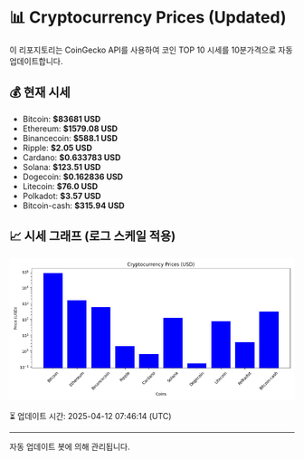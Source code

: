 
# 📊 Cryptocurrency Prices (Updated)

이 리포지토리는 CoinGecko API를 사용하여 코인 TOP 10 시세를 10분가격으로 자동 업데이트합니다.

## 💰 현재 시세
- Bitcoin: **$83681 USD**
- Ethereum: **$1579.08 USD**
- Binancecoin: **$588.1 USD**
- Ripple: **$2.05 USD**
- Cardano: **$0.633783 USD**
- Solana: **$123.51 USD**
- Dogecoin: **$0.162836 USD**
- Litecoin: **$76.0 USD**
- Polkadot: **$3.57 USD**
- Bitcoin-cash: **$315.94 USD**

## 📈 시세 그래프 (로그 스케일 적용)
![Crypto Prices](crypto_prices.png)

⏳ 업데이트 시간: 2025-04-12 07:46:14 (UTC)

---
자동 업데이트 봇에 의해 관리됩니다.
